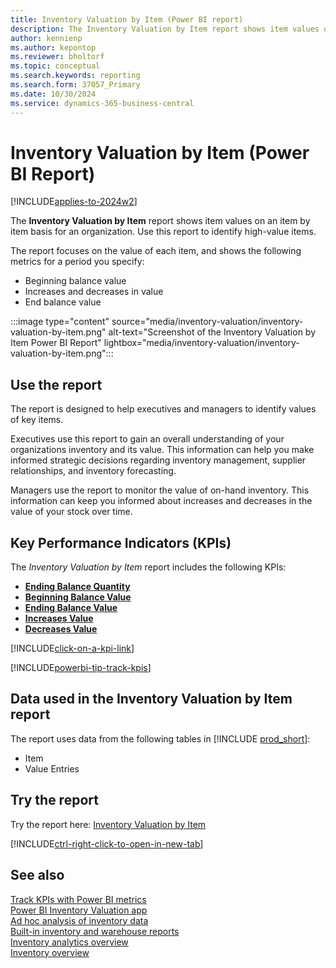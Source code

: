 ```yaml
---
title: Inventory Valuation by Item (Power BI report)
description: The Inventory Valuation by Item report shows item values on an item by item basis.
author: kennienp
ms.author: kepontop
ms.reviewer: bholtorf
ms.topic: conceptual
ms.search.keywords: reporting
ms.search.form: 37057_Primary
ms.date: 10/30/2024
ms.service: dynamics-365-business-central
---
```


# Inventory Valuation by Item (Power BI Report)

[!INCLUDE[applies-to-2024w2](includes/applies-to-2024w2.md)]

The **Inventory Valuation by Item** report shows item values on an item by item basis for an organization. Use this report to identify high-value items.

The report focuses on the value of each item, and shows the following metrics for a period you specify:

- Beginning balance value
- Increases and decreases in value
- End balance value

:::image type="content" source="media/inventory-valuation/inventory-valuation-by-item.png" alt-text="Screenshot of the Inventory Valuation by Item Power BI Report" lightbox="media/inventory-valuation/inventory-valuation-by-item.png":::

## Use the report

The report is designed to help executives and managers to identify values of key items.

Executives use this report to gain an overall understanding of your organizations inventory and its value. This information can help you make informed strategic decisions regarding inventory management, supplier relationships, and inventory forecasting.

Managers use the report to monitor the value of on-hand inventory. This information can keep you informed about increases and decreases in the value of your stock over time.

## Key Performance Indicators (KPIs)

The *Inventory Valuation by Item* report includes the following KPIs:

- [**Ending Balance Quantity**](inventory-valuation-powerbi-kpis.md#ending-balance-qty)
- [**Beginning Balance Value**](inventory-valuation-powerbi-kpis.md#beginning-balance-value)
- [**Ending Balance Value**](inventory-valuation-powerbi-kpis.md#ending-balance-value)
- [**Increases Value**](inventory-valuation-powerbi-kpis.md#increases-value)
- [**Decreases Value**](inventory-valuation-powerbi-kpis.md#decreases-value)

[!INCLUDE[click-on-a-kpi-link](includes/click-on-a-kpi-link.md)] 

[!INCLUDE[powerbi-tip-track-kpis](includes/powerbi-tip-track-kpis.md)]


## Data used in the Inventory Valuation by Item report

The report uses data from the following tables in [!INCLUDE [prod_short](includes/prod_short.md)]:

- Item
- Value Entries

## Try the report

Try the report here: [Inventory Valuation by Item](https://businesscentral.dynamics.com?page=37057)

[!INCLUDE[ctrl-right-click-to-open-in-new-tab](includes/ctrl-right-click-to-open-in-new-tab.md)]

## See also

[Track KPIs with Power BI metrics](track-kpis-with-power-bi-metrics.md)  
[Power BI Inventory Valuation app](inventory-valuation-powerbi-app.md)  
[Ad hoc analysis of inventory data](ad-hoc-analysis-inventory.md)  
[Built-in inventory and warehouse reports](inventory-WMS-reports.md)  
[Inventory analytics overview](inventory-analytics-overview.md)  
[Inventory overview](inventory-manage-inventory.md)  
